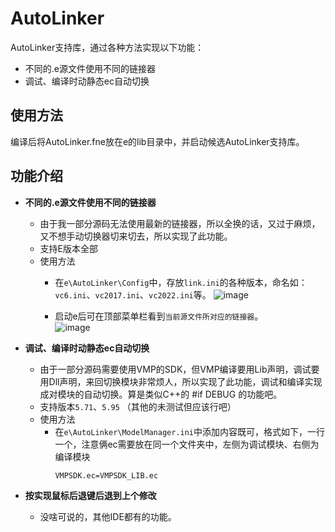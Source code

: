 # AutoLinker

AutoLinker支持库，通过各种方法实现以下功能：
* 不同的.e源文件使用不同的链接器
* 调试、编译时动静态ec自动切换

## 使用方法
编译后将AutoLinker.fne放在e的lib目录中，并启动候选AutoLinker支持库。

## 功能介绍

* **不同的.e源文件使用不同的链接器**
  * 由于我一部分源码无法使用最新的链接器，所以全换的话，又过于麻烦，又不想手动切换器切来切去，所以实现了此功能。
  * 支持E版本全部
  * 使用方法
    * 在`e\AutoLinker\Config`中，存放`link.ini`的各种版本，命名如：`vc6.ini`、`vc2017.ini`、`vc2022.ini`等。
      ![image](https://github.com/aiqinxuancai/AutoLinker/assets/4475018/a32fbc89-8ea1-4ccc-8f08-b245019ca81d)
  
    * 启动e后可在顶部菜单栏看到`当前源文件所对应的链接器`。<br>
      ![image](https://github.com/aiqinxuancai/AutoLinker/assets/4475018/a4ab4cea-2b1d-4532-9c43-5175f298e2b9)

* **调试、编译时动静态ec自动切换**
  * 由于一部分源码需要使用VMP的SDK，但VMP编译要用Lib声明，调试要用Dll声明，来回切换模块非常烦人，所以实现了此功能，调试和编译实现成对模块的自动切换。算是类似C++的 #if DEBUG 的功能吧。
  * 支持版本`5.71`、`5.95` （其他的未测试但应该行吧）
  * 使用方法
    * 在`e\AutoLinker\ModelManager.ini`中添加内容既可，格式如下，一行一个，注意俩ec需要放在同一个文件夹中，左侧为调试模块、右侧为编译模块
      ```
      VMPSDK.ec=VMPSDK_LIB.ec
      ```
  
* **按实现鼠标后退键后退到上个修改**
  * 没啥可说的，其他IDE都有的功能。  

